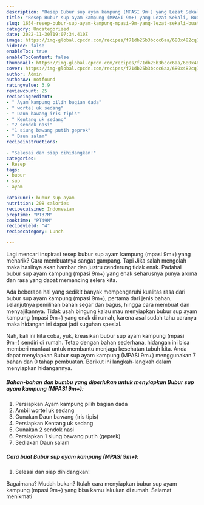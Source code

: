 ```yaml
---
description: "Resep Bubur sup ayam kampung (MPASI 9m+) yang Lezat Sekali, Buat Buka Puasa Lezat Sekali"
title: "Resep Bubur sup ayam kampung (MPASI 9m+) yang Lezat Sekali, Buat Buka Puasa Lezat Sekali"
slug: 1654-resep-bubur-sup-ayam-kampung-mpasi-9m-yang-lezat-sekali-buat-buka-puasa-lezat-sekali
category: Uncategorized
date: 2022-11-30T19:07:34.410Z
image: https://img-global.cpcdn.com/recipes/f71db25b3bccc6aa/680x482cq70/bubur-sup-ayam-kampung-mpasi-9m-foto-resep-utama.jpg
hideToc: false
enableToc: true
enableTocContent: false
thumbnail: https://img-global.cpcdn.com/recipes/f71db25b3bccc6aa/680x482cq70/bubur-sup-ayam-kampung-mpasi-9m-foto-resep-utama.jpg
cover: https://img-global.cpcdn.com/recipes/f71db25b3bccc6aa/680x482cq70/bubur-sup-ayam-kampung-mpasi-9m-foto-resep-utama.jpg
author: Admin
authorAv: notfound
ratingvalue: 3.9
reviewcount: 25
recipeingredient:
- " Ayam kampung pilih bagian dada"
- " wortel uk sedang"
- " Daun bawang iris tipis"
- " Kentang uk sedang"
- "2 sendok nasi"
- "1 siung bawang putih geprek"
- " Daun salam"
recipeinstructions:

- "Selesai dan siap dihidangkan!"
categories:
- Resep
tags:
- bubur
- sup
- ayam

katakunci: bubur sup ayam 
nutrition: 208 calories
recipecuisine: Indonesian
preptime: "PT37M"
cooktime: "PT49M"
recipeyield: "4"
recipecategory: Lunch

---
```



Lagi mencari inspirasi resep bubur sup ayam kampung (mpasi 9m+) yang menarik? Cara membuatnya sangat gampang. Tapi Jika salah mengolah maka hasilnya akan hambar dan justru cenderung tidak enak. Padahal bubur sup ayam kampung (mpasi 9m+) yang enak seharusnya punya aroma dan rasa yang dapat memancing selera kita.


Ada beberapa hal yang sedikit banyak mempengaruhi kualitas rasa dari bubur sup ayam kampung (mpasi 9m+), pertama dari jenis bahan, selanjutnya pemilihan bahan segar dan bagus, hingga cara membuat dan menyajikannya. Tidak usah bingung kalau mau menyiapkan bubur sup ayam kampung (mpasi 9m+) yang enak di rumah, karena asal sudah tahu caranya maka hidangan ini dapat jadi suguhan spesial.




Nah, kali ini kita coba, yuk, kreasikan bubur sup ayam kampung (mpasi 9m+) sendiri di rumah. Tetap dengan bahan sederhana, hidangan ini bisa memberi manfaat untuk membantu menjaga kesehatan tubuh kita. Anda dapat menyiapkan Bubur sup ayam kampung (MPASI 9m+) menggunakan 7 bahan dan 0 tahap pembuatan. Berikut ini langkah-langkah dalam menyiapkan hidangannya.

<!--inarticleads1-->

##### Bahan-bahan dan bumbu yang diperlukan untuk menyiapkan Bubur sup ayam kampung (MPASI 9m+):

1. Persiapkan  Ayam kampung pilih bagian dada
1. Ambil  wortel uk sedang
1. Gunakan  Daun bawang (iris tipis)
1. Persiapkan  Kentang uk sedang
1. Gunakan 2 sendok nasi
1. Persiapkan 1 siung bawang putih (geprek)
1. Sediakan  Daun salam




<!--inarticleads2-->

##### Cara buat Bubur sup ayam kampung (MPASI 9m+):


1. Selesai dan siap dihidangkan!



Bagaimana? Mudah bukan? Itulah cara menyiapkan bubur sup ayam kampung (mpasi 9m+) yang bisa kamu lakukan di rumah. Selamat menikmati
